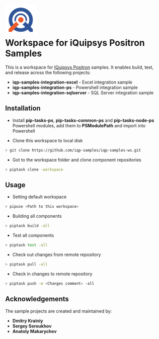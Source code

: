 # <img src="https://github.com/iqp-samples/iqp-samples-ws/raw/master/logo.png" alt="iQuipsys Logo" style="max-width:100px"> <br/> Workspace for iQuipsys Positron Samples

This is a workspace for [IQuipsys Positron](http://www.iquipsys.com) samples.
It enables build, test, and release across the following projects:

- **iqp-samples-integration-excel** - Excel integration sample
- **iqp-samples-integration-ps** - Powershell integration sample
- **iqp-samples-integration-sqlserver** - SQL Server integration sample

## Installation

- Install **pip-tasks-ps**, **pip-tasks-common-ps** and **pip-tasks-node-ps** Powershell modules, 
add them to **PSModulePath** and import into Powershell

- Clone this workspace to local disk
```bash
> git clone https://github.com/iqp-samples/iqp-samples-ws.git
```

- Got to the workspace folder and clone component repositories
```bash
> piptask clone -workspace
```

## Usage

- Setting default workspace
```bash
> pipuse <Path to this workspace>
```

- Building all components
```bash
> piptask build -all
```

- Test all components
``` bash
> piptask test -all
```

- Check out changes from remote repository
```bash
> piptask pull -all
```

- Check in changes to remote repository
```bash
> piptask push -m <Changes comment> -all
```

## Acknowledgements

The sample projects are created and maintained by:
- **Dmitry Krainiy**
- **Sergey Seroukhov**
- **Anatoly Makarychev**
